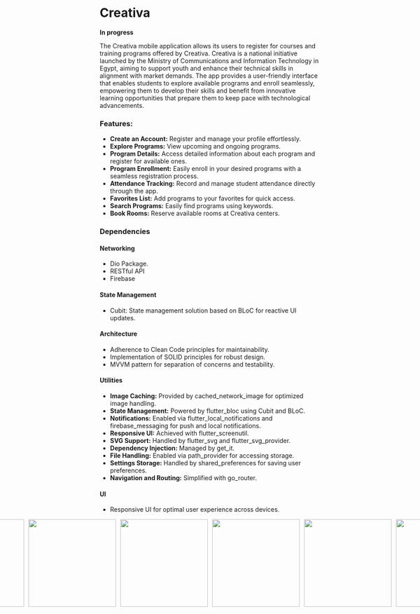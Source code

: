 # Creativa  
**In progress**

The Creativa mobile application allows its users to register for courses and training programs offered by Creativa. Creativa is a national initiative launched by the Ministry of Communications and Information Technology in Egypt, aiming to support youth and enhance their technical skills in alignment with market demands. The app provides a user-friendly interface that enables students to explore available programs and enroll seamlessly, empowering them to develop their skills and benefit from innovative learning opportunities that prepare them to keep pace with technological advancements.

### Features:
* **Create an Account:** Register and manage your profile effortlessly.
* **Explore Programs:** View upcoming and ongoing programs.
* **Program Details:** Access detailed information about each program and register for available ones.
* **Program Enrollment:** Easily enroll in your desired programs with a seamless registration process.
* **Attendance Tracking:** Record and manage student attendance directly through the app.
* **Favorites List:** Add programs to your favorites for quick access.
* **Search Programs:** Easily find programs using keywords.
* **Book Rooms:** Reserve available rooms at Creativa centers.

### Dependencies

#### Networking
* Dio Package.
* RESTful API
* Firebase

#### State Management
* Cubit: State management solution based on BLoC for reactive UI updates.

#### Architecture
* Adherence to Clean Code principles for maintainability.
* Implementation of SOLID principles for robust design.
* MVVM pattern for separation of concerns and testability.

#### Utilities
* **Image Caching:** Provided by cached_network_image for optimized image handling.
* **State Management:** Powered by flutter_bloc using Cubit and BLoC.
* **Notifications:** Enabled via flutter_local_notifications and firebase_messaging for push and local notifications.
* **Responsive UI:** Achieved with flutter_screenutil.
* **SVG Support:** Handled by flutter_svg and flutter_svg_provider.
* **Dependency Injection:** Managed by get_it.
* **File Handling:** Enabled via path_provider for accessing storage.
* **Settings Storage:** Handled by shared_preferences for saving user preferences.
* **Navigation and Routing:** Simplified with go_router.

#### UI
* Responsive UI for optimal user experience across devices.

<div style="display: flex; gap: 10px; justify-content: center;">
 <img src="https://i.postimg.cc/76vktDWq/hello-world.jpg" width="200">
<img src="https://i.postimg.cc/qBn87QkZ/hellow2.jpg" width="200">
  <img src="https://i.postimg.cc/76vktDWq/hello-world.jpg" width="200">
<img src="https://i.postimg.cc/qBn87QkZ/hellow2.jpg" width="200" >
 <img src="https://i.postimg.cc/76vktDWq/hello-world.jpg" width="200">
<img src="https://i.postimg.cc/qBn87QkZ/hellow2.jpg" width="200">
  <img src="https://i.postimg.cc/76vktDWq/hello-world.jpg" width="200">
<img src="https://i.postimg.cc/qBn87QkZ/hellow2.jpg" width="200" >
 <img src="https://i.postimg.cc/76vktDWq/hello-world.jpg" width="200">
<img src="https://i.postimg.cc/qBn87QkZ/hellow2.jpg" width="200">
  <img src="https://i.postimg.cc/76vktDWq/hello-world.jpg" width="200">
<img src="https://i.postimg.cc/qBn87QkZ/hellow2.jpg" width="200" >
</div>


